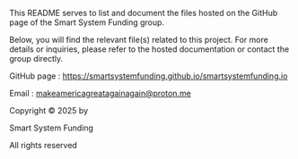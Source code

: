 This README serves to list and document the files hosted on the GitHub page of the Smart System Funding group.

Below, you will find the relevant file(s) related to this project.
For more details or inquiries, please refer to the hosted documentation or contact the group directly.

GitHub page : https://smartsystemfunding.github.io/smartsystemfunding.io

Email : makeamericagreatagainagain@proton.me


Copyright © 2025 by

Smart System Funding

All rights reserved
